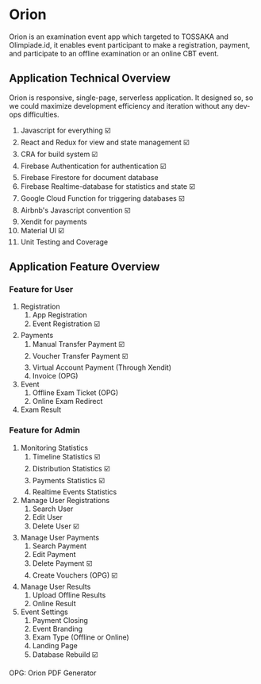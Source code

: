 # Orion
Orion is an examination event app which targeted to TOSSAKA and Olimpiade.id, it enables event participant to make a registration, payment, and participate to an offline examination or an online CBT event.

## Application Technical Overview
Orion is responsive, single-page, serverless application. It designed so, so we could maximize development efficiency and iteration without any dev-ops difficulties.
1. Javascript for everything ☑️
2. React and Redux for view and state management ☑️
3. CRA for build system ☑️
4. Firebase Authentication for authentication ☑️
5. Firebase Firestore for document database
6. Firebase Realtime-database for statistics and state ☑️
7. Google Cloud Function for triggering databases ☑️
8. Airbnb's Javascript convention ☑️
9. Xendit for payments
10. Material UI ☑️
11. Unit Testing and Coverage

## Application Feature Overview
### Feature for User
1. Registration
    1. App Registration
    2. Event Registration ☑️
2. Payments
    1. Manual Transfer Payment ☑️
    2. Voucher Transfer Payment ☑️
    3. Virtual Account Payment (Through Xendit)
    4. Invoice (OPG)
3. Event
    1. Offline Exam Ticket (OPG)
    2. Online Exam Redirect
4. Exam Result

### Feature for Admin
1. Monitoring Statistics
    1. Timeline Statistics ☑️
    2. Distribution Statistics ☑️
    3. Payments Statistics ☑️
    4. Realtime Events Statistics
2. Manage User Registrations
    1. Search User
    2. Edit User
    3. Delete User ☑️
3. Manage User Payments
    1. Search Payment
    2. Edit Payment
    3. Delete Payment ☑️
    4. Create Vouchers (OPG) ☑️
4. Manage User Results
    1. Upload Offline Results
    2. Online Result
5. Event Settings
    1. Payment Closing
    2. Event Branding
    3. Exam Type (Offline or Online)
    4. Landing Page
    5. Database Rebuild ☑️
    
OPG: Orion PDF Generator
    


    

